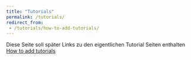 ```yaml
---
title: "Tutorials"
permalink: /tutorials/
redirect_from:
 - /tutorials/how-to-add-tutorials/
---
```

Diese Seite soll später Links zu den eigentlichen Tutorial Seiten enthalten
[How to add tutorials](https://ecksteind.github.io/tutorials/how-to-add-tutorials/)